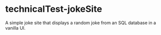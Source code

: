 # technicalTest-jokeSite
A simple joke site that displays a random joke from an SQL database in a vanilla UI.
